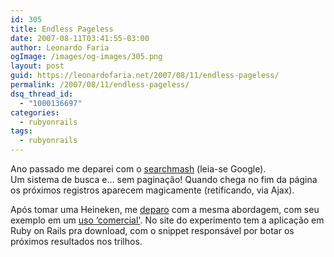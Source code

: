 ```yaml
---
id: 305
title: Endless Pageless
date: 2007-08-11T03:41:55-03:00
author: Leonardo Faria
ogImage: /images/og-images/305.png
layout: post
guid: https://leonardofaria.net/2007/08/11/endless-pageless/
permalink: /2007/08/11/endless-pageless/
dsq_thread_id:
  - "1000136697"
categories:
  - rubyonrails
tags:
  - rubyonrails
---
```

Ano passado me deparei com o [searchmash](http://www.searchmash.com) (leia-se Google).  
Um sistema de busca e&#8230; sem paginação! Quando chega no fim da página os próximos registros aparecem magicamente (retificando, via Ajax).

Após tomar uma Heineken, me [deparo](http://unspace.ca/discover/pageless/) com a mesma abordagem, com seu exemplo em um [uso &#8216;comercial'](http://pursudo.com/). No site do experimento tem a aplicação em Ruby on Rails pra download, com o snippet responsável por botar os próximos resultados nos trilhos.
